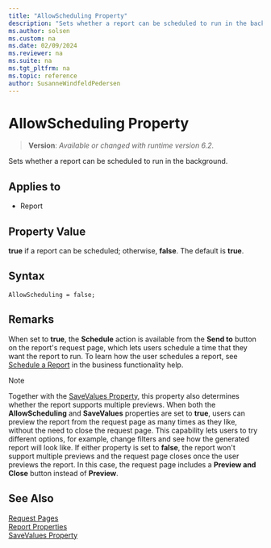 ```yaml
---
title: "AllowScheduling Property"
description: "Sets whether a report can be scheduled to run in the background."
ms.author: solsen
ms.custom: na
ms.date: 02/09/2024
ms.reviewer: na
ms.suite: na
ms.tgt_pltfrm: na
ms.topic: reference
author: SusanneWindfeldPedersen
---
```

[//]: # (START>DO_NOT_EDIT)
[//]: # (IMPORTANT:Do not edit any of the content between here and the END>DO_NOT_EDIT.)
[//]: # (Any modifications should be made in the .xml files in the ModernDev repo.)
# AllowScheduling Property
> **Version**: _Available or changed with runtime version 6.2._

Sets whether a report can be scheduled to run in the background.

## Applies to
-   Report

[//]: # (IMPORTANT: END>DO_NOT_EDIT)

## Property Value  

**true** if a report can be scheduled; otherwise, **false**. The default is **true**.  

## Syntax

```AL
AllowScheduling = false;
```

## Remarks

When set to **true**, the **Schedule** action is available from the **Send to** button on the report's request page, which lets users schedule a time that they want the report to run. To learn how the user schedules a report, see [Schedule a Report](/dynamics365/business-central/ui-work-report#ScheduleReport) in the business functionality help.

> [!NOTE]
> Together with the [SaveValues Property](devenv-savevalues-property.md), this property also determines whether the report supports multiple previews. When both the **AllowScheduling** and **SaveValues** properties are set to **true**, users can preview the report from the request page as many times as they like, without the need to close the request page. This capability lets users to try different options, for example, change filters and see how the generated report will look like. If either property is set to **false**, the report won't support multiple previews and the request page closes once the user previews the report. In this case, the request page includes a **Preview and Close** button instead of **Preview**.

## See Also  

[Request Pages](../devenv-request-pages.md)  
[Report Properties](devenv-report-properties.md)  
[SaveValues Property](devenv-savevalues-property.md)  